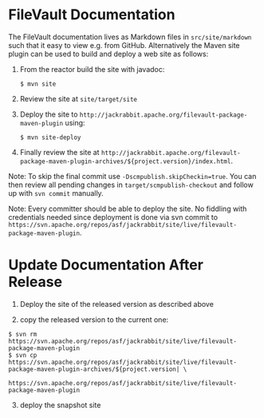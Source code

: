 <!--
   Licensed to the Apache Software Foundation (ASF) under one or more
   contributor license agreements.  See the NOTICE file distributed with
   this work for additional information regarding copyright ownership.
   The ASF licenses this file to You under the Apache License, Version 2.0
   (the "License"); you may not use this file except in compliance with
   the License.  You may obtain a copy of the License at

       http://www.apache.org/licenses/LICENSE-2.0

   Unless required by applicable law or agreed to in writing, software
   distributed under the License is distributed on an "AS IS" BASIS,
   WITHOUT WARRANTIES OR CONDITIONS OF ANY KIND, either express or implied.
   See the License for the specific language governing permissions and
   limitations under the License.
  -->

FileVault Documentation
=======================
The FileVault documentation lives as Markdown files in `src/site/markdown` such
that it easy to view e.g. from GitHub. Alternatively the Maven site plugin
can be used to build and deploy a web site as follows:

1. From the reactor build the site with javadoc:

   ````
   $ mvn site
   ````

2. Review the site at `site/target/site`

3. Deploy the site to `http://jackrabbit.apache.org/filevault-package-maven-plugin` using:

   ````
   $ mvn site-deploy
   ````

4. Finally review the site at `http://jackrabbit.apache.org/filevault-package-maven-plugin-archives/${project.version}/index.html`.


Note: To skip the final commit use `-Dscmpublish.skipCheckin=true`. You can then
review all pending changes in `target/scmpublish-checkout` and follow
up with `svn commit` manually.

Note: Every committer should be able to deploy the site. No fiddling with
credentials needed since deployment is done via svn commit to
`https://svn.apache.org/repos/asf/jackrabbit/site/live/filevault-package-maven-plugin`.


Update Documentation After Release
==================================

1. Deploy the site of the released version as described above

2. copy the released version to the current one:

  ```
  $ svn rm https://svn.apache.org/repos/asf/jackrabbit/site/live/filevault-package-maven-plugin
  $ svn cp https://svn.apache.org/repos/asf/jackrabbit/site/live/filevault-package-maven-plugin-archives/${project.version| \
           https://svn.apache.org/repos/asf/jackrabbit/site/live/filevault-package-maven-plugin
  ```
  
3. deploy the snapshot site